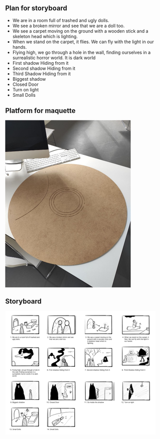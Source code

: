 ## Plan for storyboard 

- We are in a room full of trashed and ugly dolls.
- We see a broken mirror and see that we are a doll too. 
- We see a carpet moving on the ground with a wooden stick and a skeleton head which is lighting. 
- When we stand on the carpet, it flies. We can fly with the light in our hands. 
- Flying high, we go through a hole in the wall, finding ourselves in a surrealistic horror world. It is dark world 
- First shadow Hiding from it
- Second shadow Hiding from it
- Third Shadow Hiding from it
- Biggest shadow
- Closed Door
- Turn on light
- Small Dolls

## Platform for maquette

<img src="imagesD/22.jpeg" width="400px">

## Storyboard

<img src="imagesD/Storyboard.png" width="480px">

